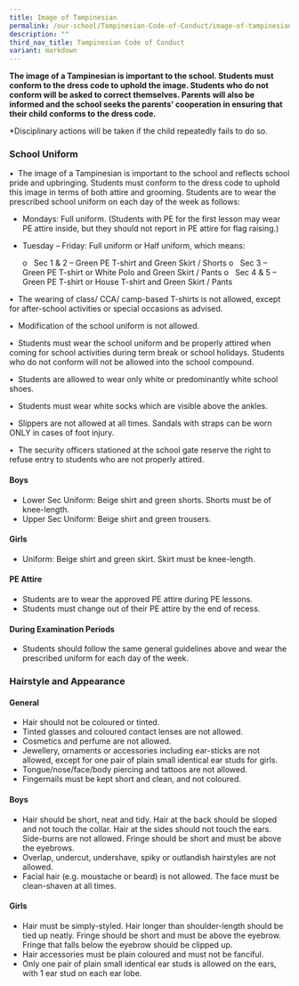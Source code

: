 ```yaml
---
title: Image of Tampinesian
permalink: /our-school/Tampinesian-Code-of-Conduct/image-of-tampinesian/
description: ""
third_nav_title: Tampinesian Code of Conduct
variant: markdown
---
```

**The image of a Tampinesian is important to the school. Students must conform to the dress code to uphold the image. Students who do not conform will be asked to correct themselves. Parents will also be informed and the school seeks the parents’ cooperation in ensuring that their child conforms to the dress code.**    

*Disciplinary actions will be taken if the child repeatedly fails to do so.

### School Uniform

•  The image of a Tampinesian is important to the school and reflects school pride and upbringing. Students must conform to the dress code to uphold this image in terms of both attire and grooming. Students are to wear the prescribed school uniform on each day of the week as follows:

- Mondays: Full uniform. (Students with PE for the first lesson may wear PE attire inside, but they should not report in PE attire for flag raising.)
- Tuesday – Friday: Full uniform or Half uniform, which means:

	o   Sec 1 & 2 – Green PE T-shirt and Green Skirt / Shorts
	o   Sec 3 – Green PE T-shirt or White Polo and Green Skirt / Pants
	o   Sec 4 & 5 – Green PE T-shirt or House T-shirt and Green Skirt / Pants


•  The wearing of class/ CCA/ camp-based T-shirts is not allowed, except for after-school activities or special occasions as advised.

•  Modification of the school uniform is not allowed.

•  Students must wear the school uniform and be properly attired when coming for school activities during term break or school holidays. Students who do not conform will not be allowed into the school compound.

•  Students are allowed to wear only white or predominantly white school shoes.

•  Students must wear white socks which are visible above the ankles.

•  Slippers are not allowed at all times. Sandals with straps can be worn ONLY in cases of foot injury.

•  The security officers stationed at the school gate reserve the right to refuse entry to students who are not properly attired.

#### Boys

*   Lower Sec Uniform: Beige shirt and green shorts. Shorts must be of knee-length.
*   Upper Sec Uniform: Beige shirt and green trousers.

#### Girls

*   Uniform: Beige shirt and green skirt. Skirt must be knee-length.

#### PE Attire

*   Students are to wear the approved PE attire during PE lessons.
*   Students must change out of their PE attire by the end of recess. 

#### During Examination Periods

*   Students should follow the same general guidelines above and wear the prescribed uniform for each day of the week.

### Hairstyle and Appearance

#### General
*   Hair should not be coloured or tinted.
*   Tinted glasses and coloured contact lenses are not allowed.
*   Cosmetics and perfume are not allowed.
*   Jewellery, ornaments or accessories including ear-sticks are not allowed, except for one pair of plain small identical ear studs for girls.
*   Tongue/nose/face/body piercing and tattoos are not allowed.
*   Fingernails must be kept short and clean, and not coloured.

#### Boys
*   Hair should be short, neat and tidy. Hair at the back should be sloped and not touch the collar. Hair at the sides should not touch the ears. Side-burns are not allowed. Fringe should be short and must be above the eyebrows.
*   Overlap, undercut, undershave, spiky or outlandish hairstyles are not allowed.
*   Facial hair (e.g. moustache or beard) is not allowed. The face must be clean-shaven at all times.

#### Girls
*   Hair must be simply-styled. Hair longer than shoulder-length should be tied up neatly. Fringe should be short and must be above the eyebrow. Fringe that falls below the eyebrow should be clipped up.
*   Hair accessories must be plain coloured and must not be fanciful.
*   Only one pair of plain small identical ear studs is allowed on the ears, with 1 ear stud on each ear lobe.